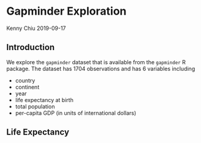 Gapminder Exploration
================
Kenny Chiu
2019-09-17

## Introduction

We explore the `gapminder` dataset that is available from the
`gapminder` R package. The dataset has 1704 observations and has 6
variables including

  - country
  - continent
  - year
  - life expectancy at birth
  - total population
  - per-capita GDP (in units of international dollars)

## Life Expectancy
